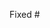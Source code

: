 <!-- 这里写下您的 PR 修复了什么问题或新增了什么功能 -->
Fixed #

<!-- 请确保您的拉取求情提交至开发分（development）支而不是主分支（master） -->
<!-- 请仔细查看您的提交确保同文件下使用的是与原项目相同的缩进方式和代码风格 -->
<!-- 写下您的 PR 工作的具体内容，比如解决问题的思路和新功能的作用 -->

